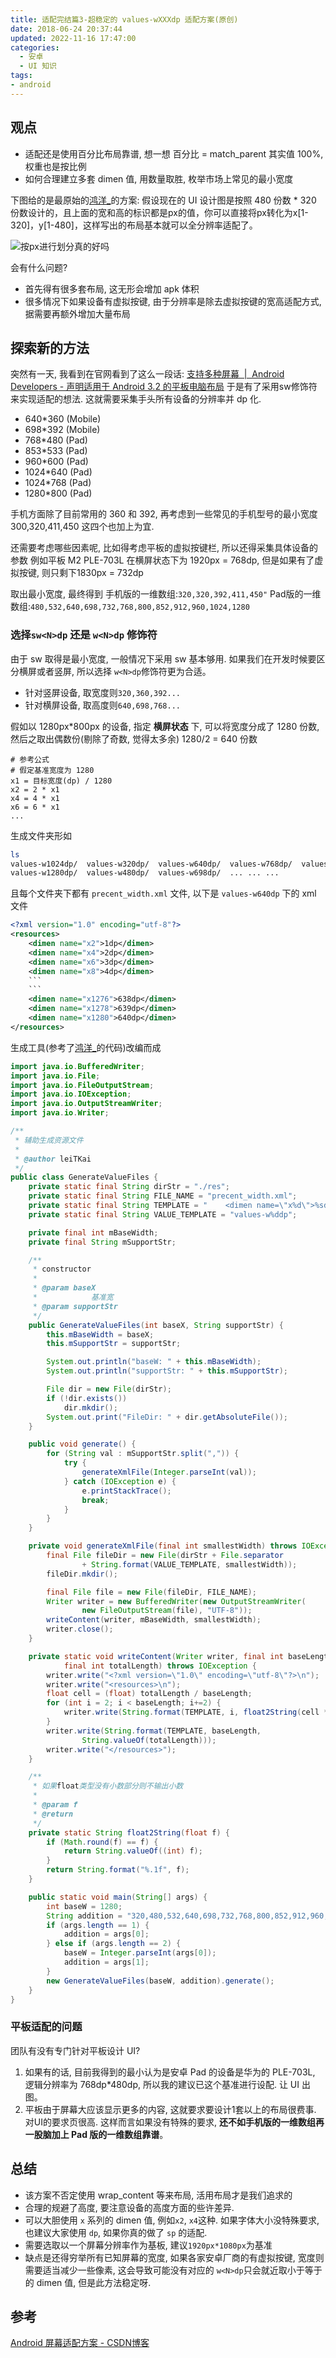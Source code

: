 ```yaml
---
title: 适配完结篇3-超稳定的 values-wXXXdp 适配方案(原创)
date: 2018-06-24 20:37:44
updated: 2022-11-16 17:47:00
categories:
  - 安卓
  - UI 知识
tags:
- android
---
```


## 观点

* 适配还是使用百分比布局靠谱, 想一想 百分比 = match_parent 其实值 100%, 权重也是按比例
* 如何合理建立多套 dimen 值, 用数量取胜, 枚举市场上常见的最小宽度

下图给的是最原始的[鸿洋_](https://blog.csdn.net/lmj623565791)的方案:
假设现在的 UI 设计图是按照 480 份数 * 320 份数设计的，且上面的宽和高的标识都是px的值，你可以直接将px转化为x[1-320]，y[1-480]，这样写出的布局基本就可以全分辨率适配了。

![按px进行划分真的好吗](https://upload-images.jianshu.io/upload_images/1662509-35809cc014f75b67.png?imageMogr2/auto-orient/strip%7CimageView2/2/w/1240)

会有什么问题?

* 首先得有很多套布局, 这无形会增加 apk 体积
* 很多情况下如果设备有虚拟按键, 由于分辨率是除去虚拟按键的宽高适配方式, 据需要再额外增加大量布局

## 探索新的方法

突然有一天, 我看到在官网看到了这么一段话: [支持多种屏幕  |  Android Developers - 声明适用于 Android 3.2 的平板电脑布局](https://developer.android.google.cn/guide/practices/screens_support#DeclaringTabletLayouts)
于是有了采用sw修饰符来实现适配的想法. 这就需要采集手头所有设备的分辨率并 dp 化.

* 640*360 (Mobile)
* 698*392 (Mobile)
* 768*480 (Pad)
* 853*533 (Pad)
* 960*600 (Pad)
* 1024*640 (Pad)
* 1024*768 (Pad)
* 1280*800 (Pad)

手机方面除了目前常用的 360 和 392, 再考虑到一些常见的手机型号的最小宽度 300,320,411,450 这四个也加上为宜.

还需要考虑哪些因素呢, 比如得考虑平板的虚拟按键栏, 所以还得采集具体设备的参数
例如平板 M2 PLE-703L 在横屏状态下为 1920px = 768dp, 但是如果有了虚拟按键, 则只剩下1830px = 732dp

取出最小宽度, 最终得到
手机版的一维数组:`320,320,392,411,450"`
Pad版的一维数组:`480,532,640,698,732,768,800,852,912,960,1024,1280`

### 选择`sw<N>dp` 还是 `w<N>dp` 修饰符

 由于 sw 取得是最小宽度, 一般情况下采用 sw 基本够用. 如果我们在开发时候要区分横屏或者竖屏, 所以选择 `w<N>dp`修饰符更为合适。

* 针对竖屏设备, 取宽度则`320,360,392...`
* 针对横屏设备, 取高度则`640,698,768...`

假如以 1280px*800px 的设备, 指定 **横屏状态** 下, 可以将宽度分成了 1280 份数, 然后之取出偶数份(剔除了奇数, 觉得太多余) 1280/2 = 640 份数

```text
# 参考公式
# 假定基准宽度为 1280
x1 = 目标宽度(dp) / 1280
x2 = 2 * x1
x4 = 4 * x1
x6 = 6 * x1
...
```

生成文件夹形如

```sh
ls
values-w1024dp/  values-w320dp/  values-w640dp/  values-w768dp/  values-w852dp/
values-w1280dp/  values-w480dp/  values-w698dp/  ... ... ...
```

且每个文件夹下都有 `precent_width.xml` 文件, 以下是 `values-w640dp` 下的 xml 文件

```xml
<?xml version="1.0" encoding="utf-8"?>
<resources>
    <dimen name="x2">1dp</dimen>
    <dimen name="x4">2dp</dimen>
    <dimen name="x6">3dp</dimen>
    <dimen name="x8">4dp</dimen>
    ```
    ```
    <dimen name="x1276">638dp</dimen>
    <dimen name="x1278">639dp</dimen>
    <dimen name="x1280">640dp</dimen>
</resources>
```

生成工具(参考了[鸿洋_]((https://blog.csdn.net/lmj623565791))的代码)改编而成

```java
import java.io.BufferedWriter;
import java.io.File;
import java.io.FileOutputStream;
import java.io.IOException;
import java.io.OutputStreamWriter;
import java.io.Writer;

/**
 * 辅助生成资源文件
 *
 * @author leiTKai
 */
public class GenerateValueFiles {
    private static final String dirStr = "./res";
    private static final String FILE_NAME = "precent_width.xml";
    private static final String TEMPLATE = "    <dimen name=\"x%d\">%sdp</dimen>\n";
    private static final String VALUE_TEMPLATE = "values-w%ddp";

    private final int mBaseWidth;
    private final String mSupportStr;

    /**
     * constructor
     *
     * @param baseX
     *            基准宽
     * @param supportStr
     */
    public GenerateValueFiles(int baseX, String supportStr) {
        this.mBaseWidth = baseX;
        this.mSupportStr = supportStr;

        System.out.println("baseW: " + this.mBaseWidth);
        System.out.println("supportStr: " + this.mSupportStr);

        File dir = new File(dirStr);
        if (!dir.exists())
            dir.mkdir();
        System.out.print("FileDir: " + dir.getAbsoluteFile());
    }

    public void generate() {
        for (String val : mSupportStr.split(",")) {
            try {
                generateXmlFile(Integer.parseInt(val));
            } catch (IOException e) {
                e.printStackTrace();
                break;
            }
        }
    }

    private void generateXmlFile(final int smallestWidth) throws IOException {
        final File fileDir = new File(dirStr + File.separator
                + String.format(VALUE_TEMPLATE, smallestWidth));
        fileDir.mkdir();

        final File file = new File(fileDir, FILE_NAME);
        Writer writer = new BufferedWriter(new OutputStreamWriter(
                new FileOutputStream(file), "UTF-8"));
        writeContent(writer, mBaseWidth, smallestWidth);
        writer.close();
    }

    private static void writeContent(Writer writer, final int baseLength,
            final int totalLength) throws IOException {
        writer.write("<?xml version=\"1.0\" encoding=\"utf-8\"?>\n");
        writer.write("<resources>\n");
        float cell = (float) totalLength / baseLength;
        for (int i = 2; i < baseLength; i+=2) {
            writer.write(String.format(TEMPLATE, i, float2String(cell * i)));
        }
        writer.write(String.format(TEMPLATE, baseLength,
                String.valueOf(totalLength)));
        writer.write("</resources>");
    }

    /**
     * 如果float类型没有小数部分则不输出小数
     *
     * @param f
     * @return
     */
    private static String float2String(float f) {
        if (Math.round(f) == f) {
            return String.valueOf((int) f);
        }
        return String.format("%.1f", f);
    }

    public static void main(String[] args) {
        int baseW = 1280;
        String addition = "320,480,532,640,698,732,768,800,852,912,960,1024,1280";
        if (args.length == 1) {
            addition = args[0];
        } else if (args.length == 2) {
            baseW = Integer.parseInt(args[0]);
            addition = args[1];
        }
        new GenerateValueFiles(baseW, addition).generate();
    }
}
```

### 平板适配的问题

团队有没有专门针对平板设计 UI?

1. 如果有的话, 目前我得到的最小认为是安卓 Pad 的设备是华为的 PLE-703L, 逻辑分辨率为 768dp*480dp, 所以我的建议已这个基准进行设配. 让 UI 出图。
2. 平板由于屏幕大应该显示更多的内容, 这就要求要设计1套以上的布局很费事. 对UI的要求页很高. 这样而言如果没有特殊的要求, **还不如手机版的一维数组再一股脑加上 Pad 版的一维数组靠谱**。

## 总结

* 该方案不否定使用 wrap_content 等来布局, 活用布局才是我们追求的
* 合理的规避了高度, 要注意设备的高度方面的些许差异.
* 可以大胆使用 `x` 系列的 dimen 值, 例如`x2`, `x4`这种. 如果字体大小没特殊要求, 也建议大家使用 `dp`, 如果你真的做了 `sp` 的适配.
* 需要选取以一个屏幕分辨率作为基板, 建议`1920px*1080px`为基准
* 缺点是还得穷举所有已知屏幕的宽度, 如果各家安卓厂商的有虚拟按键, 宽度则需要适当减少一些像素, 这会导致可能没有对应的 `w<N>dp`只会就近取小于等于的 dimen 值, 但是此方法稳定呀.

## 参考

[Android 屏幕适配方案 - CSDN博客](https://blog.csdn.net/lmj623565791/article/details/45460089)
